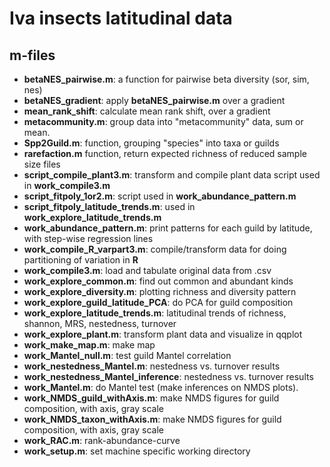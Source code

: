 # Iva insects latitudinal data
## m-files

* **betaNES\_pairwise.m**: a function for pairwise beta diversity (sor, sim, nes)
* **betaNES\_gradient**: apply **betaNES\_pairwise.m** over a gradient
* **mean\_rank\_shift**: calculate mean rank shift, over a gradient
* **metacommunity.m**: group data into "metacommunity" data, sum or mean. 
* **Spp2Guild.m**: function, grouping "species" into taxa or guilds
* **rarefaction.m** function, return expected richness of reduced sample size 
files
* **script\_compile\_plant3.m**: transform and compile plant data script used in **work\_compile3.m**
* **script\_fitpoly_1or2.m**: script used in **work\_abundance\_pattern.m**
* **script\_fitpoly\_latitude\_trends.m**: used in **work\_explore\_latitude\_trends.m**
* **work\_abundance\_pattern.m**: print patterns for each guild by latitude, with step-wise regression lines 
* **work\_compile\_R\_varpart3.m**: compile/transform data for doing partitioning of variation in **R**
* **work\_compile3.m**: load and tabulate original data from .csv 
* **work\_explore\_common.m**: find out common and abundant kinds
* **work\_explore\_diversity.m**: plotting richness and diversity pattern
* **work\_explore\_guild\_latitude\_PCA**: do PCA for guild composition 
* **work\_explore\_latitude\_trends.m**: latitudinal trends of richness, shannon, MRS, nestedness, turnover
* **work\_explore\_plant.m**: transform plant data and visualize in qqplot
* **work\_make\_map.m**: make map
* **work\_Mantel\_null.m**: test guild Mantel correlation
* **work\_nestedness\_Mantel.m**: nestedness vs. turnover results
* **work\_nestedness\_Mantel\_inference**: nestedness vs. turnover results
* **work\_Mantel.m**: do Mantel test (make inferences on NMDS plots). 
* **work\_NMDS\_guild\_withAxis.m**: make NMDS figures for guild composition, with axis, gray scale
* **work\_NMDS\_taxon\_withAxis.m**: make NMDS figures for guild composition, with axis, gray scale
* **work_RAC.m**: rank-abundance-curve
* **work\_setup.m**: set machine specific working directory
